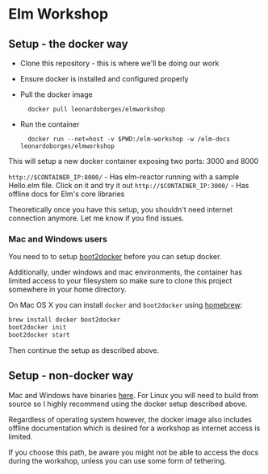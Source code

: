 # Elm Workshop

## Setup - the docker way

- Clone this repository - this is where we'll be doing our work

- Ensure docker is installed and configured properly

- Pull the docker image

        docker pull leonardoborges/elmworkshop
    
- Run the container    

        docker run --net=host -v $PWD:/elm-workshop -w /elm-docs leonardoborges/elmworkshop
  
  
This will setup a new docker container exposing two ports: 3000 and 8000

`http://$CONTAINER_IP:8000/` - Has elm-reactor running with a sample Hello.elm file. Click on it and try it out
`http://$CONTAINER_IP:3000/` - Has offline docs for Elm's core libraries



Theoretically once you have this setup, you shouldn't need internet connection anymore. Let me know if you find issues.



### Mac and Windows users

You need to to setup [boot2docker](http://boot2docker.io/) before you can setup docker.

Additionally, under windows and mac environments, the container has limited access to your filesystem so make sure to clone this project somewhere in your home directory.

On Mac OS X you can install `docker` and `boot2docker` using [homebrew](http://brew.sh):

```sh
brew install docker boot2docker
boot2docker init
boot2docker start
```

Then continue the setup as described above.

## Setup - non-docker way


Mac and Windows have binaries [here](http://elm-lang.org/Install.elm). For Linux you will need to build from source so I highly recommend using the docker setup described above.

Regardless of operating system however, the docker image also includes offline documentation which is desired for a workshop as internet access is limited.

If you choose this path, be aware you might not be able to access the docs during the workshop, unless you can use some form of tethering.